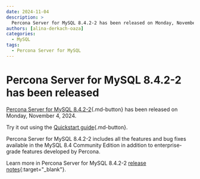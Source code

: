 ```yaml
---
date: 2024-11-04
description: >
  Percona Server for MySQL 8.4.2-2 has been released on Monday, November 4, 2024.
authors: [alina-derkach-oaza]
categories:
  - MySQL
tags:
  - Percona Server for MySQL
---
```


# Percona Server for MySQL 8.4.2-2 has been released

<!-- more -->

[Percona Server for MySQL 8.4.2-2](https://docs.percona.com/percona-server/8.4/index.html){.md-button} has been released on Monday, November 4, 2024.

Try it out using the [Quickstart guide](https://docs.percona.com/percona-server/8.4/quickstart-overview.html){.md-button}.

Percona Server for MySQL 8.4.2-2 includes all the features and bug fixes available in the MySQL 8.4 Community Edition in addition to enterprise-grade features developed by Percona. 

Learn more in Percona Server for MySQL 8.4.2-2 [release notes](https://docs.percona.com/percona-server/8.4/release-notes/8.4.2-2.html){:target="_blank"}.

